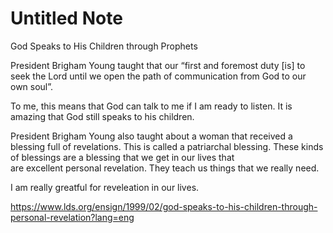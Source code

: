 # Untitled Note

God Speaks to His Children through Prophets

President Brigham Young taught that our “first and foremost duty \[is\] to seek the Lord until we open the path of communication from God to our own soul”.

To me, this means that God can talk to me if I am ready to listen. It is amazing that God still speaks to his children.

President Brigham Young also taught about a woman that received a blessing full of revelations. This is called a patriarchal blessing. These kinds of blessings are a blessing that we get in our lives that are excellent personal revelation. They teach us things that we really need.

I am really greatful for reveleation in our lives.

<https://www.lds.org/ensign/1999/02/god-speaks-to-his-children-through-personal-revelation?lang=eng>
